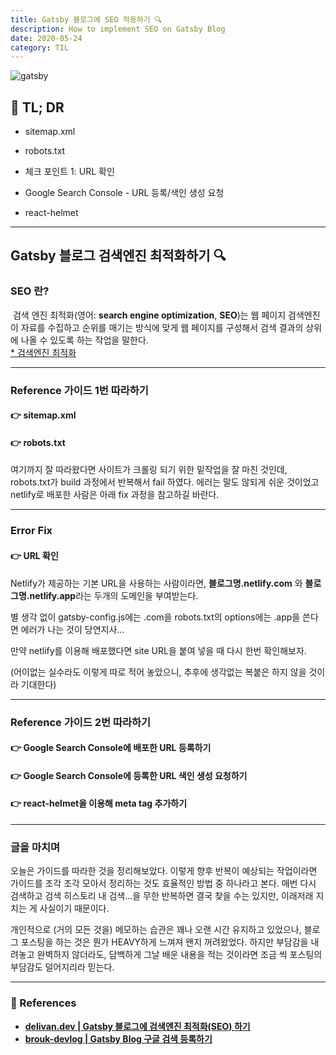 ```yaml
---
title: Gatsby 블로그에 SEO 적용하기 🔍
description: How to implement SEO on Gatsby Blog
date: 2020-05-24
category: TIL
---
```


![gatsby](gatsby.png)

## 🤦 TL; DR

- sitemap.xml

- robots.txt

- 체크 포인트 1: URL 확인

- Google Search Console - URL 등록/색인 생성 요청

- react-helmet  

---

## Gatsby 블로그 검색엔진 최적화하기 🔍

### SEO 란?  
  
​	검색 엔진 최적화(영어: **search engine optimization**, **SEO**)는 웹 페이지 검색엔진이 자료를 수집하고 순위를 매기는 방식에 맞게 웹 페이지를 구성해서 검색 결과의 상위에 나올 수 있도록 하는 작업을 말한다.   
[* 검색엔진 최적화]([https://ko.wikipedia.org/wiki/%EA%B2%80%EC%83%89_%EC%97%94%EC%A7%84_%EC%B5%9C%EC%A0%81%ED%99%94](https://ko.wikipedia.org/wiki/검색_엔진_최적화))

---

### Reference 가이드 1번 따라하기

#### 👉 sitemap.xml 
#### 👉 robots.txt

여기까지 잘 따라왔다면 사이트가 크롤링 되기 위한 밑작업을 잘 마친 것인데, robots.txt가 build 과정에서 반복해서 fail 하였다. 에러는 말도 않되게 쉬운 것이었고 netlify로 배포한 사람은 아래 fix 과정을 참고하길 바란다.

---

### Error Fix

#### 👉 URL 확인  

Netlify가 제공하는 기본 URL을 사용하는 사람이라면, **블로그명.netlify.com** 와 **블로그명.netlify.app**라는 두개의 도메인을 부여받는다. 

별 생각 없이 gatsby-config.js에는 .com을 robots.txt의 options에는 .app을 쓴다면 에러가 나는 것이 당연지사...

만약 netlify를 이용해 배포했다면 site URL을 붙여 넣을 때 다시 한번 확인해보자.

(어이없는 실수라도 이렇게 따로 적어 놓았으니, 추후에 생각없는 복붙은 하지 않을 것이라 기대한다)

---

### Reference 가이드 2번 따라하기

#### 👉 Google Search Console에 배포한 URL 등록하기
#### 👉 Google Search Console에 등록한 URL 색인 생성 요청하기
#### 👉 react-helmet을 이용해 meta tag 추가하기

---

### 글을 마치며

오늘은 가이드를 따라한 것을 정리해보았다. 이렇게 향후 반복이 예상되는 작업이라면 가이드를 조각 조각 모아서 정리하는 것도 효율적인 방법 중 하나라고 본다. 매번 다시 검색하고 검색 히스토리 내 검색...을 무한 반복하면 결국 찾을 수는 있지만, 이래저래 지치는 게 사실이기 때문이다.

개인적으로 (거의 모든 것을) 메모하는 습관은 꽤나 오랜 시간 유지하고 있었으나, 블로그 포스팅을 하는 것은 뭔가 HEAVY하게 느껴져 왠지 꺼려왔었다. 하지만 부담감을 내려놓고 완벽하지 않더라도, 담백하게 그날 배운 내용을 적는 것이라면 조금 씩 포스팅의 부담감도 덜어지리라 믿는다.

---

### 🔗 References

- [**delivan.dev | Gatsby 블로그에 검색엔진 최적화(SEO) 하기**](https://delivan.dev/web/gatsby-blog-seo-1/)
- [**brouk-devlog | Gatsby Blog 구글 검색 등록하기**](https://brouk-devlog.netlify.app/react/) 